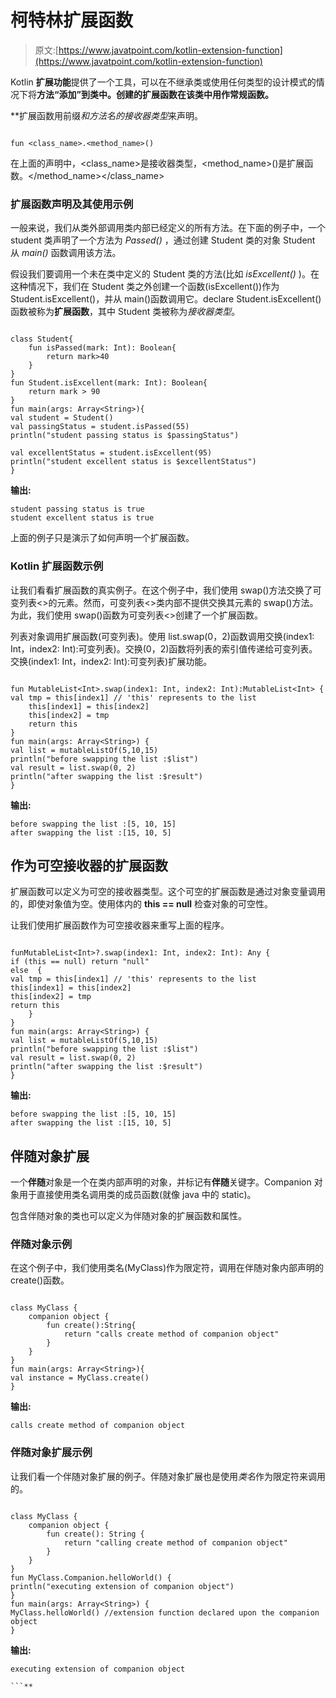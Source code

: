 # 柯特林扩展函数

> 原文:[https://www.javatpoint.com/kotlin-extension-function](https://www.javatpoint.com/kotlin-extension-function)

Kotlin **扩展功能**提供了一个工具，可以在不继承类或使用任何类型的设计模式的情况下将**方法“添加”到类中。创建的扩展函数在该类中用作常规函数。**

 **扩展函数用前缀*和方法名的接收器类型*来声明。

```

fun <class_name>.<method_name>()

```

在上面的声明中，<class_name>是接收器类型，<method_name>()是扩展函数。</method_name></class_name>

### 扩展函数声明及其使用示例

一般来说，我们从类外部调用类内部已经定义的所有方法。在下面的例子中，一个 student 类声明了一个方法为 *Passed()* ，通过创建 Student 类的对象 Student 从 *main()* 函数调用该方法。

假设我们要调用一个未在类中定义的 Student 类的方法(比如 *isExcellent()* )。在这种情况下，我们在 Student 类之外创建一个函数(isExcellent())作为 Student.isExcellent()，并从 main()函数调用它。declare Student.isExcellent()函数被称为**扩展函数**，其中 Student 类被称为*接收器类型*。

```

class Student{
    fun isPassed(mark: Int): Boolean{
        return mark>40
    }
}
fun Student.isExcellent(mark: Int): Boolean{
    return mark > 90
}
fun main(args: Array<String>){
val student = Student()
val passingStatus = student.isPassed(55)
println("student passing status is $passingStatus")

val excellentStatus = student.isExcellent(95)
println("student excellent status is $excellentStatus")
}

```

**输出:**

```
student passing status is true
student excellent status is true

```

上面的例子只是演示了如何声明一个扩展函数。

### Kotlin 扩展函数示例

让我们看看扩展函数的真实例子。在这个例子中，我们使用 swap()方法交换了可变列表<>的元素。然而，可变列表<>类内部不提供交换其元素的 swap()方法。为此，我们使用 swap()函数为可变列表<>创建了一个扩展函数。

列表对象调用扩展函数(可变列表<int>)。使用 list.swap(0，2)函数调用交换(index1: Int，index2: Int):可变列表<int>)。交换(0，2)函数将列表的索引值传递给可变列表<int>。交换(index1: Int，index2: Int):可变列表<int>)扩展功能。</int></int></int></int>

```

fun MutableList<Int>.swap(index1: Int, index2: Int):MutableList<Int> {
val tmp = this[index1] // 'this' represents to the list
    this[index1] = this[index2]
    this[index2] = tmp
    return this
}
fun main(args: Array<String>) {
val list = mutableListOf(5,10,15)
println("before swapping the list :$list")
val result = list.swap(0, 2)
println("after swapping the list :$result")
}

```

**输出:**

```
before swapping the list :[5, 10, 15]
after swapping the list :[15, 10, 5]

```

## 作为可空接收器的扩展函数

扩展函数可以定义为可空的接收器类型。这个可空的扩展函数是通过对象变量调用的，即使对象值为空。使用体内的 **this == null** 检查对象的可空性。

让我们使用扩展函数作为可空接收器来重写上面的程序。

```

funMutableList<Int>?.swap(index1: Int, index2: Int): Any {
if (this == null) return "null"
else  {
val tmp = this[index1] // 'this' represents to the list
this[index1] = this[index2]
this[index2] = tmp
return this
    }
}
fun main(args: Array<String>) {
val list = mutableListOf(5,10,15)
println("before swapping the list :$list")
val result = list.swap(0, 2)
println("after swapping the list :$result")
}

```

**输出:**

```
before swapping the list :[5, 10, 15]
after swapping the list :[15, 10, 5]

```

## 伴随对象扩展

一个**伴随**对象是一个在类内部声明的对象，并标记有**伴随**关键字。Companion 对象用于直接使用类名调用类的成员函数(就像 java 中的 static)。

包含伴随对象的类也可以定义为伴随对象的扩展函数和属性。

### 伴随对象示例

在这个例子中，我们使用类名(MyClass)作为限定符，调用在伴随对象内部声明的 create()函数。

```

class MyClass {
    companion object {
        fun create():String{
            return "calls create method of companion object"
        }
    }
}
fun main(args: Array<String>){
val instance = MyClass.create()
}

```

**输出:**

```
calls create method of companion object

```

### 伴随对象扩展示例

让我们看一个伴随对象扩展的例子。伴随对象扩展也是使用*类名*作为限定符来调用的。

```

class MyClass {
    companion object {
        fun create(): String {
            return "calling create method of companion object"
        }
    }
}
fun MyClass.Companion.helloWorld() {
println("executing extension of companion object")
}
fun main(args: Array<String>) {
MyClass.helloWorld() //extension function declared upon the companion object
}

```

**输出:**

```
executing extension of companion object

```**